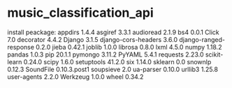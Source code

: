# music_classification_api
install peackage: 
appdirs                1.4.4
asgiref                3.3.1
audioread              2.1.9
bs4                    0.0.1
Click                  7.0
decorator              4.4.2
Django                 3.1.5
django-cors-headers    3.6.0
django-ranged-response 0.2.0
jieba                  0.42.1
joblib                 1.0.0
librosa                0.8.0
lxml                   4.5.0
numpy                  1.18.2
pandas                 1.0.3
pip                    20.1.1
pymongo                3.11.2
PyYAML                 5.4.1
requests               2.23.0
scikit-learn           0.24.0
scipy                  1.6.0
setuptools             41.2.0
six                    1.14.0
sklearn                0.0
snownlp                0.12.3
SoundFile              0.10.3.post1
soupsieve              2.0
ua-parser              0.10.0
urllib3                1.25.8
user-agents            2.2.0
Werkzeug               1.0.0
wheel                  0.34.2
 
